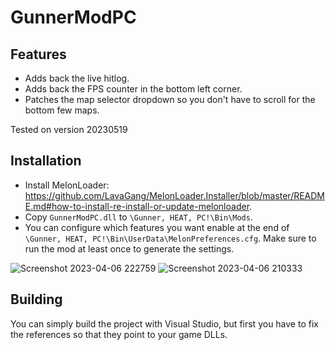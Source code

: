 # GunnerModPC

## Features
- Adds back the live hitlog.
- Adds back the FPS counter in the bottom left corner.
- Patches the map selector dropdown so you don't have to scroll for the bottom few maps.

Tested on version 20230519

## Installation
- Install MelonLoader: https://github.com/LavaGang/MelonLoader.Installer/blob/master/README.md#how-to-install-re-install-or-update-melonloader.
- Copy `GunnerModPC.dll` to `\Gunner, HEAT, PC!\Bin\Mods`.
- You can configure which features you want enable at the end of `\Gunner, HEAT, PC!\Bin\UserData\MelonPreferences.cfg`. Make sure to run the mod at least once to generate the settings.

![Screenshot 2023-04-06 222759](https://user-images.githubusercontent.com/13806656/230488996-d7b76c4d-7480-4e35-ac7e-519de13f9005.png)
![Screenshot 2023-04-06 210333](https://user-images.githubusercontent.com/13806656/230489058-cdb0f9f9-be1a-49d5-92e6-86b6138bbdf2.png)

## Building
You can simply build the project with Visual Studio, but first you have to fix the references so that they point to your game DLLs.
